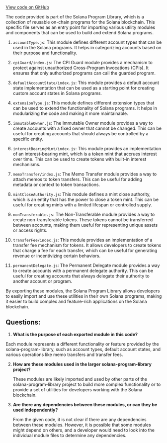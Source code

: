 [View code on GitHub](https://github.com/solana-labs/solana-program-library/token/js/src/extensions/index.ts)

The code provided is part of the Solana Program Library, which is a collection of reusable on-chain programs for the Solana blockchain. This specific file serves as an entry point for importing various utility modules and components that can be used to build and extend Solana programs.

1. `accountType.js`: This module defines different account types that can be used in the Solana programs. It helps in categorizing accounts based on their purpose and functionality.

2. `cpiGuard/index.js`: The CPI Guard module provides a mechanism to protect against unauthorized Cross-Program Invocations (CPIs). It ensures that only authorized programs can call the guarded program.

3. `defaultAccountState/index.js`: This module provides a default account state implementation that can be used as a starting point for creating custom account states in Solana programs.

4. `extensionType.js`: This module defines different extension types that can be used to extend the functionality of Solana programs. It helps in modularizing the code and making it more maintainable.

5. `immutableOwner.js`: The Immutable Owner module provides a way to create accounts with a fixed owner that cannot be changed. This can be useful for creating accounts that should always be controlled by a specific entity.

6. `interestBearingMint/index.js`: This module provides an implementation of an interest-bearing mint, which is a token mint that accrues interest over time. This can be used to create tokens with built-in interest mechanisms.

7. `memoTransfer/index.js`: The Memo Transfer module provides a way to attach memos to token transfers. This can be useful for adding metadata or context to token transactions.

8. `mintCloseAuthority.js`: This module defines a mint close authority, which is an entity that has the power to close a token mint. This can be useful for creating mints with a limited lifespan or controlled supply.

9. `nonTransferable.js`: The Non-Transferable module provides a way to create non-transferable tokens. These tokens cannot be transferred between accounts, making them useful for representing unique assets or access rights.

10. `transferFee/index.js`: This module provides an implementation of a transfer fee mechanism for tokens. It allows developers to create tokens that charge a fee for each transfer, which can be useful for generating revenue or incentivizing certain behaviors.

11. `permanentDelegate.js`: The Permanent Delegate module provides a way to create accounts with a permanent delegate authority. This can be useful for creating accounts that always delegate their authority to another account or program.

By exporting these modules, the Solana Program Library allows developers to easily import and use these utilities in their own Solana programs, making it easier to build complex and feature-rich applications on the Solana blockchain.
## Questions: 
 1. **What is the purpose of each exported module in this code?**

   Each module represents a different functionality or feature provided by the solana-program-library, such as account types, default account states, and various operations like memo transfers and transfer fees.

2. **How are these modules used in the larger solana-program-library project?**

   These modules are likely imported and used by other parts of the solana-program-library project to build more complex functionality or to provide a set of utilities for developers working with the Solana blockchain.

3. **Are there any dependencies between these modules, or can they be used independently?**

   From the given code, it is not clear if there are any dependencies between these modules. However, it is possible that some modules might depend on others, and a developer would need to look into the individual module files to determine any dependencies.